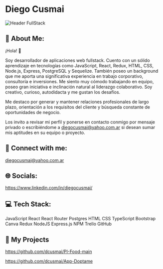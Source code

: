# Diego Cusmai

![Header FullStack](https://github.com/dcusmai/dcusmai/blob/main/Dise%C3%B1o%20sin%20t%C3%ADtulo(1).gif)

## 💫 About Me:

¡Hola! 👋

Soy desarrollador de aplicaciones web fullstack. Cuento con un sólido aprendizaje en tecnologías como JavaScript, React, Redux, HTML, CSS, Node.js, Express, PostgreSQL y Sequelize. También poseo un background que me aporta una significativa experiencia en trabajo corporativo, consultoría e inversiones. Me siento muy cómodo trabajando en equipo, poseo gran iniciativa e inclinación natural al liderazgo colaborativo. Soy creativo, curioso, autodidacta y me gustan los desafíos.

Me destaco por generar y mantener relaciones profesionales de largo plazo, orientación a los requisitos del cliente y búsqueda constante de oportunidades de negocio.

Los invito a revisar mi perfil y ponerse en contacto conmigo por mensaje privado o escribiéndome a diegocusmai@yahoo.com.ar si desean sumar mis aptitudes en su equipo o proyecto.

## 📧 Connect with me:
diegocusmai@yahoo.com.ar

## 🌐 Socials:
https://www.linkedin.com/in/diegocusmai/

## 💻 Tech Stack:

JavaScript 
React 
React Router 
Postgres 
HTML 
CSS 
TypeScript 
Bootstrap 
Canva 
Redux 
NodeJS 
Express.js 
NPM 
Trello 
GitHub

## 📌 My Projects

https://github.com/dcusmai/PI-Food-main

https://github.com/dcusmai/App-Doptame
